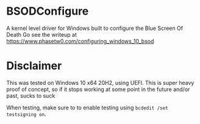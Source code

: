 # BSODConfigure
A kernel level driver for Windows built to configure the Blue Screen Of Death
Go see the writeup at https://www.phasetw0.com/configuring_windows_10_bsod

# Disclaimer
This was tested on Windows 10 x64 20H2, using UEFI.
This is super heavy proof of concept, so if it stops working at some point in the future and/or past, sucks to suck

When testing, make sure to to enable testing using `bcdedit /set testsigning on`.
